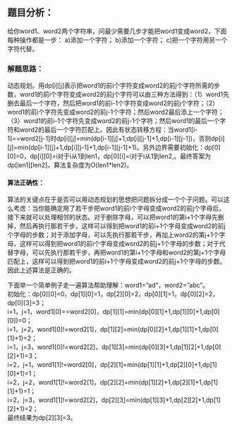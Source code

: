## 题目分析：
给你word1、word2两个字符串，问最少需要几步才能把word1变成word2，下面每种操作都是一步：
a)添加一个字符；
b)添加一个字符；
c)把一个字符用另一个字符代替。

### 解题思路：
动态规划。用dp[i][j]表示把word1的前i个字符变成word2的前j个字符所需的步数，word1的前i个字符变成word2的前j个字符可以由三种方法得到：（1）word1先删去最后一个字符，然后把word1的前i-1个字符变成word2的前j个字符；（2）word1的前i个字符先变成word2的前j-1个字符；然后word2最后添上一个字符；（3）word1的前i-1个字符先变成word2的前j-1个字符；然后word1的最后一个字符和word2的最后一个字符匹配上。因此有状态转移方程：当word1[i-1]==word2[j-1]时dp[i][j]=min(dp[i-1][j]+1,dp[i][j-1]+1,dp[i-1][j-1])，否则dp[i][j]=min(dp[i-1][j]+1,dp[i][j-1]+1,dp[i-1][j-1]+1)。另外边界需要初始化：dp[0][0]=0，dp[i][0]=i对于i从1到len1，dp[0][i]=i对于i从1到len2,。最终答案为dp[len1][len2]，算法复杂度为O(len1\*len2)。

#### 算法正确性：
算法的关键点在于是否可以用动态规划的思想把问题拆分成一个个子问题。可以这么考虑：当你能确定用了若干步把word1的前i个字母变成word2的前j个字母后，接下来就可以处理相邻的状态。对于删除字母，可以把word1的第i+1个字母先删掉，然后再执行那若干步，这样可以得到把word1的前i+1个字母变成word2的前j个字母的步数；对于添加字母，可以先执行那若干步，再加上word2的第j+1个字母，这样可以得到把word1的前i个字母变成word2的前j+1个字母的步数；对于代替字母，可以先执行那若干步，再把word1的第i+1个字母和word2的第j+1个字母匹配上，这样可以得到把word1的前i+1个字母变成word2的前j+1个字母的步数。因此上述算法是正确的。

下面举一个简单例子走一遍算法帮助理解：word1=”ad”，word2=”abc”。</br>
初始化：dp[0][0]=0，dp[1][0]=1，dp[2][0]=2，dp[0][1]=1，dp[0][2]=2，dp[0][3]=3；</br>
i=1，j=1，word1[0]==word2[0]，dp[1][1]=min(dp[0][1]+1,dp[1][0]+1,dp[0][0])=0；</br>
i=1，j=2，word1[0]!=word2[1]，dp[1][2]=min(dp[0][2]+1,dp[1][1]+1,dp[0][1]+1)=2；</br>
i=1，j=3，word1[0]!=word2[2]，dp[1][3]=min(dp[0][3]+1,dp[1][2]+1,dp[0][2]+1)=3；</br>
i=2，j=1，word1[1]!=word2[0]，dp[2][1]=min(dp[1][1]+1,dp[2][0]+1,dp[1][0]+1)=1；</br>
i=2，j=2，word1[1]!=word2[1]，dp[2][2]=min(dp[1][2]+1,dp[2][1]+1,dp[1][1]+1)=1；</br>
i=2，j=3，word1[1]!=word2[2]，dp[2][3]=min(dp[1][3]+1,dp[2][2]+1,dp[1][2]+1)=2；</br>
最终结果为dp[2][3]=3。
